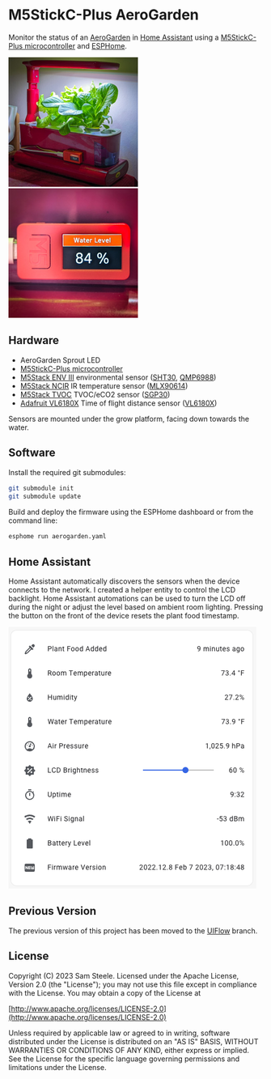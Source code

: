 # M5StickC-Plus AeroGarden

Monitor the status of an [AeroGarden](https://www.aerogarden.com/) in [Home Assistant](http://home-assistant.io/) using a [M5StickC-Plus microcontroller](https://docs.m5stack.com/en/core/m5stickc_plus) and [ESPHome](https://esphome.io).

![AeroGarden](github/aerogarden.jpg)
![M5StickC-Plus](github/m5stickcplus.jpg)

## Hardware

* AeroGarden Sprout LED
* [M5StickC-Plus microcontroller](https://docs.m5stack.com/en/core/m5stickc_plus)
* [M5Stack ENV III](https://docs.m5stack.com/en/unit/envIII) environmental sensor ([SHT30](https://esphome.io/components/sensor/sht3xd.html), [QMP6988](https://esphome.io/components/sensor/qmp6988.html))
* [M5Stack NCIR](https://docs.m5stack.com/en/unit/ncir) IR temperature sensor ([MLX90614](https://github.com/3gyptian/esphome-mlx90614-i2c_IR_temp_sensor))
* [M5Stack TVOC](https://docs.m5stack.com/en/unit/tvoc) TVOC/eCO2 sensor ([SGP30](https://esphome.io/components/sensor/SGP30.html))
* [Adafruit VL6180X](https://www.adafruit.com/product/3316) Time of flight distance sensor ([VL6180X](https://github.com/exxamalte/esphome-customisations/tree/master/vl6180x))

Sensors are mounted under the grow platform, facing down towards the water.

## Software

Install the required git submodules:

```sh
git submodule init
git submodule update
```

Build and deploy the firmware using the ESPHome dashboard or from the command line:

```sh
esphome run aerogarden.yaml
```

## Home Assistant

Home Assistant automatically discovers the sensors when the device connects to the network.  I created a helper entity to control the LCD backlight.  Home Assistant automations can be used to turn the LCD off during the night or adjust the level based on ambient room lighting. Pressing the button on the front of the device resets the plant food timestamp.

![HomeAssistant](github/homeassistant.png)

## Previous Version

The previous version of this project has been moved to the [UIFlow](https://github.com/c99koder/m5stickc-aerogarden/tree/UIFlow) branch.

## License

Copyright (C) 2023 Sam Steele. Licensed under the Apache License, Version 2.0 (the "License"); you may not use this file except in compliance with the License. You may obtain a copy of the License at

[http://www.apache.org/licenses/LICENSE-2.0](http://www.apache.org/licenses/LICENSE-2.0)

Unless required by applicable law or agreed to in writing, software distributed under the License is distributed on an "AS IS" BASIS, WITHOUT WARRANTIES OR CONDITIONS OF ANY KIND, either express or implied. See the License for the specific language governing permissions and limitations under the License.
